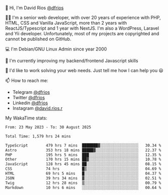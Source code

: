 👋 Hi, I'm David Rios [@dfrios](https://github.com/dfrios)

👨‍💻 I'm a senior web developer, with over 20 years of experience with PHP, HTML, CSS and Vanilla JavaScript, more than 2 years with ReactJS/Typescript and 1 year with NextJS. I'm also a WordPress, Laravel and Yii developer. Unfortunately, most of my projects are copyrighted and cannot be published on GitHub.

💻 I'm Debian/GNU Linux Admin since year 2000

🌱 I'm currently improving my backend/frontend Javascript skills

💞️ I'd like to work solving your web needs. Just tell me how I can help you 😃

📫 How to reach me:
* Telegram [@dfrios](https://t.me/dfrios)
* Twitter [@dfrios](https://twitter.com/dfrios)
* Linkedin [@dfrios](https://linkedin.com/in/dfrios)
* Instagram [@david.rios.r](https://instagram.com/david.rios.r)



My WakaTime stats:
<!--START_SECTION:waka-->

```txt
From: 23 May 2023 - To: 30 August 2025

Total Time: 1,579 hrs 24 mins

TypeScript        479 hrs 7 mins  ███████▓░░░░░░░░░░░░░░░░░   30.34 %
Astro             353 hrs 18 mins █████▓░░░░░░░░░░░░░░░░░░░   22.37 %
PHP               195 hrs 5 mins  ███░░░░░░░░░░░░░░░░░░░░░░   12.35 %
Other             170 hrs 15 mins ██▓░░░░░░░░░░░░░░░░░░░░░░   10.78 %
JavaScript        128 hrs 45 mins ██░░░░░░░░░░░░░░░░░░░░░░░   08.15 %
CSS               74 hrs          █▒░░░░░░░░░░░░░░░░░░░░░░░   04.69 %
HTML              69 hrs 5 mins   █░░░░░░░░░░░░░░░░░░░░░░░░   04.37 %
JSON              39 hrs 34 mins  ▓░░░░░░░░░░░░░░░░░░░░░░░░   02.51 %
Twig              12 hrs 28 mins  ▒░░░░░░░░░░░░░░░░░░░░░░░░   00.79 %
Markdown          10 hrs 6 mins   ░░░░░░░░░░░░░░░░░░░░░░░░░   00.64 %
```

<!--END_SECTION:waka-->
